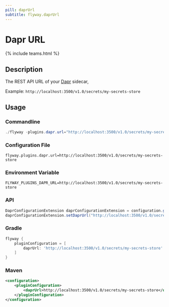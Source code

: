 ```yaml
---
pill: daprUrl
subtitle: flyway.daprUrl
---
```


# Dapr URL
{% include teams.html %}

## Description
The REST API URL of your [Dapr](https://docs.dapr.io/developing-applications/building-blocks/secrets/secrets-overview/) sidecar,

Example: `http://localhost:3500/v1.0/secrets/my-secrets-store`

## Usage

### Commandline
```powershell
./flyway -plugins.dapr.url="http://localhost:3500/v1.0/secrets/my-secrets-store" info
```

### Configuration File
```properties
flyway.plugins.dapr.url=http://localhost:3500/v1.0/secrets/my-secrets-store
```

### Environment Variable
```properties
FLYWAY_PLUGINS_DAPR_URL=http://localhost:3500/v1.0/secrets/my-secrets-store
```

### API
```java
DaprConfigurationExtension daprConfigurationExtension = configuration.getPluginRegister().getPlugin(DaprConfigurationExtension.class)
daprConfigurationExtension.setDaprUrl("http://localhost:3500/v1.0/secrets/my-secrets-store");
```

### Gradle
```groovy
flyway {
    pluginConfiguration = [
        daprUrl: 'http://localhost:3500/v1.0/secrets/my-secrets-store'
    ]
}
```

### Maven
```xml
<configuration>
    <pluginConfiguration>
        <daprUrl>http://localhost:3500/v1.0/secrets/my-secrets-store</daprUrl>
    </pluginConfiguration>
</configuration>
```

